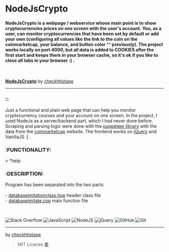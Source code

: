 # NodeJsCrypto
<h4>NodeJsCrypto is a webpage / webservice whose main point is to show cryptocurrencies prices on one screen with the user's account. You, as a user, can monitor cryptocurrencies that have been set by default or add your own (configuring all values like the link to the coin on the coinmarketcap, your balance, and button color ^^ previously). The project works locally on port 4000, but all data is added to COOKIES after the first start and keeps there in your browser cache, so it's ok if you like to close all tabs in your browser :) . </h4>

<br>

[**NodeJsCrypto**](https://github.com/checkthistape/NodeJsCrypto) by [checkhtistape](https://github.com/checkthistape)
_______________________________
<h3>::</h3>

Just a functional and plain web page that can help you monitor cryptocurrency
courses and your account on one screen. In the project, I used NodeJs as a
server/backend part, which I had never done before. Scraping and parsing logic
were done with the [puppeteer library](https://pptr.dev/) with the data from
the [coinmarketcap](https://coinmarketcap.com/) website. The frontend works on [jQuery](https://jquery.com/)
and VanillaJS :] .

<h3>:FUNCTIONALITY:</h3>

\> *help


<h3>:DESCRIPTION:</h3>

Program has been separated into the two parts:<br>
<br> - [databaseimitationclass.hpp](https://github.com/checkthistape/databaseimitating/blob/main/headers/databaseimitationclass.hpp) header class file
<br> - [databaseimitate.cpp](https://github.com/checkthistape/databaseimitating/blob/main/databaseimitate.cpp) main function file


<br>

![Stack Overflow](https://img.shields.io/badge/-Stackoverflow-FE7A16?style=for-the-badge&logo=stack-overflow&logoColor=white)
![JavaScript](https://img.shields.io/badge/javascript-%23323330.svg?style=for-the-badge&logo=javascript&logoColor=%23F7DF1E)
![NodeJS](https://img.shields.io/badge/node.js-6DA55F?style=for-the-badge&logo=node.js&logoColor=white)
![jQuery](https://img.shields.io/badge/jquery-%230769AD.svg?style=for-the-badge&logo=jquery&logoColor=white)
![GitHub](https://img.shields.io/badge/github-%23121011.svg?style=for-the-badge&logo=github&logoColor=white)
![Git](https://img.shields.io/badge/git-%23F05033.svg?style=for-the-badge&logo=git&logoColor=white)
_______________________________

by [checkhtistape](https://github.com/checkthistape)
>MIT License [©](https://github.com/checkthistape/databaseimitating/blob/main/LICENSE) 
